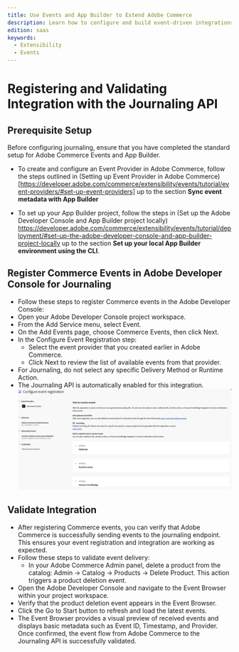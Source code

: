 ```yaml
---
title: Use Events and App Builder to Extend Adobe Commerce
description: Learn how to configure and build event-driven integrations between Adobe Commerce and Adobe App Builder using Journaling API.
edition: saas
keywords:
  - Extensibility
  - Events
---
```


# Registering and Validating Integration with the Journaling API

## Prerequisite Setup

Before configuring journaling, ensure that you have completed the standard setup for Adobe Commerce Events and App Builder.

- To create and configure an Event Provider in Adobe Commerce, follow the steps outlined in (Setting up Event Provider in Adobe Commerce) [https://developer.adobe.com/commerce/extensibility/events/tutorial/event-providers/#set-up-event-providers] up to the section
**Sync event metadata with App Builder**

- To set up your App Builder project, follow the steps in (Set up the Adobe Developer Console and App Builder project locally) https://developer.adobe.com/commerce/extensibility/events/tutorial/deployment/#set-up-the-adobe-developer-console-and-app-builder-project-locally up to the section **Set up your local App Builder environment using the CLI**.

## Register Commerce Events in Adobe Developer Console for Journaling

- Follow these steps to register Commerce events in the Adobe Developer Console:
- Open your Adobe Developer Console project workspace.
- From the Add Service menu, select Event.
- On the Add Events page, choose Commerce Events, then click Next.
- In the Configure Event Registration step:
    - Select the event provider that you created earlier in Adobe Commerce.
    - Click Next to review the list of available events from that provider.
- For Journaling, do not select any specific Delivery Method or Runtime Action.
- The Journaling API is automatically enabled for this integration.
![Jouranling selection in Event registration Selection](../../_images/events/journalingtutorial/developer-console-jouralling-selection.png)

## Validate Integration

- After registering Commerce events, you can verify that Adobe Commerce is successfully sending events to the journaling endpoint. This ensures your event registration and integration are working as expected.
- Follow these steps to validate event delivery:
  - In your Adobe Commerce Admin panel, delete a product from the catalog: Admin → Catalog → Products → Delete Product. This action triggers a product deletion event.
- Open the Adobe Developer Console and navigate to the Event Browser within your project workspace.
- Verify that the product deletion event appears in the Event Browser.
- Click the Go to Start button to refresh and load the latest events.
- The Event Browser provides a visual preview of received events and displays basic metadata such as Event ID, Timestamp, and Provider.
Once confirmed, the event flow from Adobe Commerce to the Journaling API is successfully validated.
